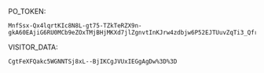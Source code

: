 PO_TOKEN:
```
MnfSsx-Qx4lqrtKIc8N8L-gt75-TZkTeRZX9n-gkA60EAjiG6RU0MCb9eZOxTMjBHjMKXd7jlZgnvtInKJrw4zdbjw6P52EJTUuvZqTi3_Qfrcdkn01nMjRwzoK49ciRyXt1Hu8YdsjXn1F_z443EGI_HrEQqIN8rQ==
```
VISITOR_DATA:
```
CgtFeXFQakc5WGNNTSj8xL--BjIKCgJVUxIEGgAgDw%3D%3D
```
